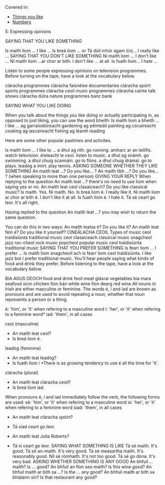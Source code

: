 Covered in:
* [Things you like](../../notes/things-you-like.md)
* [Numbers](../../notes/numbers.md)

5: Expressing opinions

SAYING THAT YOU LIKE SOMETHING

Is maith liom ... I like ...
Is breá liom ...
or
Tá dúil mhór agam i(n)... I really like ...
SAYING THAT YOU DON'T LIKE SOMETHING
Ní maith liom ... I don't like ...
Ní maith liom ...ar chor ar bith. I don't like ... at all.
Is fuath liom... I hate ...

Listen to some people expressing opinions on television programmes. Before turning on the tape, have a look at the vocabulary below.

cláracha	programmes
cláracha faisnéise	documentaries
cláracha spóirt	sports programmes
cláracha ceoil	music programmes
cláracha cainte	talk shows
cláracha dúlra	nature programmes
banc	bank

SAYING WHAT YOU LIKE DOING

When you talk about the things you like doing or actually participating in, as opposed to just liking, you can use the word bheith:
Is maith liom a bheith ... I like ...
ag garraíodóireacht gardening
ag péinteáil painting
ag cócaireacht cooking
ag iascaireacht fishing
ag léamh reading

Here are some other popular pastimes and activites.

Is maith liom ... I like to ...
a dhul ag rith. go running.
amharc ar an teilifís. watch television.
éisteacht le ceol. listen to music.
a dhul ag snámh. go swimming.
a dhul chuig scannáin. go to films.
a dhul chuig drámaí. go to plays.
leadóg a imirt. play tennis.
ASKING SOMEONE WHETHER THEY LIKE SOMETHING
An maith leat ...? Do you like... ?
An maith libh ...? Do you like... ? (when speaking to more than one person)
GIVING YOUR REPLY
When replying to the question An maith leat ...? there's no need to use liom when saying yes or no.
An maith leat ceol clasaiceach? Do you like classical music?
Is maith. Yes.
Ní maith. No.
Is breá liom é. I really like it.
Ní maith liom ar chor ar bith é. I don't like it at all.
Is fuath liom é. I hate it.
Tá sé ceart go leor. It's all right.

Having replied to the question An maith leat ...? you may wish to return the same question. 

You can do this in two ways:
An maith leatsa é? Do you like it?
An maith leat féin é? Do you like it yourself?
CINEÁLACHA CEOIL Types of music
ceol traidisiúnta	traditional music
ceol clasaiceach	classical music
snagcheol	jazz
roc-cheol	rock music
popcheol	popular music
ceol traidisiúnta traditional music
SAYING THAT YOU PREFER SOMETHING
Is fearr liom ... I prefer ...
Is maith liom snagcheoil ach is fearr liom ceol traidisiúnta. I like jazz but I prefer traditional music.
You'll hear people saying what kinds of food and drink they prefer. Before listening to the tape, have a look at the vocabulary below.

BIA AGUS DEOCH food and drink
feoil	meat
glásraí	vegetables
bia mara	seafood
sicín	chicken
fíon bán	white wine
fíon dearg	red wine
All nouns in Irish are either masculine or feminine.
The words é, í and iad are known as pronouns and are used to avoid repeating a noun, whether that noun represents a person or a thing.

é: 'him', or 'it' when refering to a masculine word
í: 'her', or 'it' when refering to a feminine word*
iad: 'them', in all cases

ceol (masculine)
- An maith leat ceol?
- Is breá liom é.

leadóg (feminine)
- An maith leat leadóg?
- Is fuath liom í
*There is as growing tendency to use é all the time for 'it'.

cláracha (plural)
- An maith leat cláracha ceoil?
- Is breá liom iad.

When pronouns é, í and iad immediately follow the verb, the following forms are used:
sé: 'him', or 'it' when refering to a masculine word
sí: 'her', or 'it' when refering to a feminine word
siad: 'them', in all cases

- An maith leat cláracha spóirt?
- Tá siad ceart go leor.

- An maith leat Julia Roberts?
- Tá sí ceart go leor.
SAYING WHAT SOMETHING IS LIKE
Tá sé maith. It's good.
Tá sé an-maith. It's very good.
Tá sé measartha maith. It's reasonably good.
Níl sé rómhaith. It's not too good.
Tá sé go dona. It's very bad.
ASKING WHETHER SOMETHING IS ANY GOOD
An bhfuil ... maith? Is ... good?
An bhfuil an fíon seo maith? Is this wine good?
An bhfuil maith ar bith sa ...? Is the ... any good?
An bhfuil maith ar bith sa bhialann sin? Is that restaurant any good?